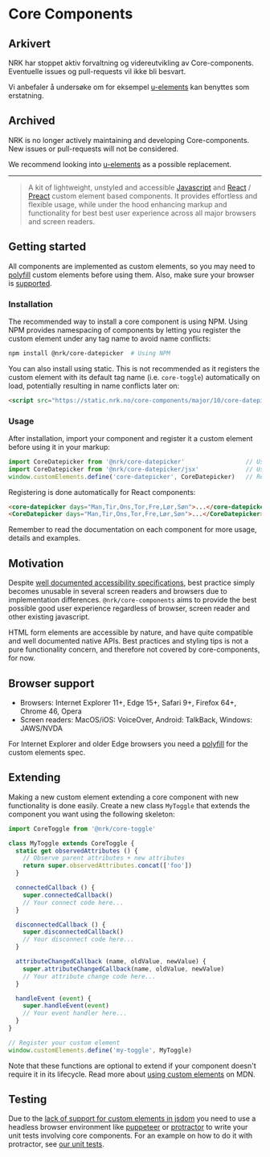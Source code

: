 # Core Components

## Arkivert

NRK har stoppet aktiv forvaltning og videreutvikling av Core-components. Eventuelle issues og pull-requests vil ikke bli besvart.

Vi anbefaler å undersøke om for eksempel [u-elements](https://u-elements.github.io/u-elements/) kan benyttes som erstatning.

## Archived

NRK is no longer actively maintaining and developing Core-components. New issues or pull-requests will not be considered.

We recommend looking into [u-elements](https://u-elements.github.io/u-elements/) as a possible replacement.

---

> A kit of lightweight, unstyled and accessible [Javascript](https://stackoverflow.com/questions/20435653/what-is-vanillajs) and [React](https://reactjs.org/) / [Preact](https://github.com/developit/preact-compat) custom element based components. It provides effortless and flexible usage, while under the hood enhancing markup and functionality for best best user experience across all major browsers and screen readers.


## Getting started

All components are implemented as custom elements, so you may need to [polyfill](https://github.com/webcomponents/polyfills/tree/master/packages/custom-elements) custom elements before using them. Also, make
sure your browser is [supported](#browser-support).

### Installation

The recommended way to install a core component is using NPM.
Using NPM provides namespacing of components by letting you
register the custom element under any tag name to avoid name conflicts:

```bash
npm install @nrk/core-datepicker  # Using NPM
```

You can also install using static. This is not recommended as it registers the
custom element with its default tag name (i.e. `core-toggle`) automatically on load,
potentially resulting in name conflicts later on:

```html
<script src="https://static.nrk.no/core-components/major/10/core-datepicker/core-datepicker.min.js"></script>  <!-- Using static -->
```

### Usage

After installation, import your component and register it a custom element before using it in
your markup:


```js
import CoreDatepicker from '@nrk/core-datepicker'                 // Using NPM. VanillaJS. Need to be registered
import CoreDatepicker from '@nrk/core-datepicker/jsx'             // Using NPM. React/Preact. Automatically registers itself
window.customElements.define('core-datepicker', CoreDatepicker)   // Register element. Replace 'core-datepicker' with your own tag name
```

Registering is done automatically for React components:

```html
<core-datepicker days="Man,Tir,Ons,Tor,Fre,Lør,Søn">...</core-datepicker>   <!-- VanillaJS HTML -->
<CoreDatepicker days="Man,Tir,Ons,Tor,Fre,Lør,Søn">...</CoreDatepicker>     <!-- React/Preact JSX -->
```
Remember to read the documentation on each component for more usage, details and examples.

## Motivation

Despite [well documented accessibility specifications](https://www.w3.org/TR/wai-aria-practices-1.1/), best practice simply becomes unusable in several screen readers and browsers due to implementation differences. `@nrk/core-components` aims to provide the best possible good user experience regardless of browser, screen reader and other existing javascript.

HTML form elements are accessible by nature, and have quite compatible and well documented native APIs.
Best practices and styling tips is not a pure functionality concern, and therefore not covered by core-components, for now.


## Browser support

* Browsers: Internet Explorer 11+, Edge 15+, Safari 9+, Firefox 64+, Chrome 46, Opera
* Screen readers: MacOS/iOS: VoiceOver, Android: TalkBack, Windows: JAWS/NVDA

For Internet Explorer and older Edge browsers you need a [polyfill](https://github.com/webcomponents/polyfills/tree/master/packages/custom-elements) for the custom elements spec.


## Extending

Making a new custom element extending a core component with new functionality is done easily.
Create a new class `MyToggle` that extends the component you want using the following skeleton:

```js
import CoreToggle from '@nrk/core-toggle'

class MyToggle extends CoreToggle {
  static get observedAttributes () {
    // Observe parent attributes + new attributes
    return super.observedAttributes.concat(['foo'])
  }

  connectedCallback () {
    super.connectedCallback()
    // Your connect code here...
  }

  disconnectedCallback () {
    super.disconnectedCallback()
    // Your disconnect code here...
  }

  attributeChangedCallback (name, oldValue, newValue) {
    super.attributeChangedCallback(name, oldValue, newValue)
    // Your attribute change code here...
  }

  handleEvent (event) {
    super.handleEvent(event)
    // Your event handler here...
  }
}

// Register your custom element
window.customElements.define('my-toggle', MyToggle)
```

Note that these functions are optional to extend if your component doesn't require
it in its lifecycle. Read more about [using custom elements](https://developer.mozilla.org/en-US/docs/Web/Web_Components/Using_custom_elements) on MDN.


## Testing

Due to the [lack of support for custom elements in jsdom](https://github.com/jsdom/jsdom/issues/1030) you need to use a headless browser environment like [puppeteer](https://github.com/GoogleChrome/puppeteer) or [protractor](https://www.protractortest.org/) to write your unit tests involving core components. For an example on how to do it with protractor, see [our unit tests](https://github.com/nrkno/core-components/blob/master/packages/core-datepicker/core-datepicker.test.js).
